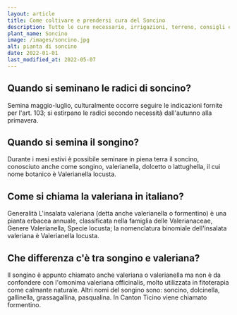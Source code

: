 ```yaml
---
layout: article
title: Come coltivare e prendersi cura del Soncino
description: Tutte le cure necessarie, irrigazioni, terreno, consigli e molto altro sulla coltivazione del Soncino
plant_name: Soncino
image: /images/soncino.jpg
alt: pianta di soncino
date: 2022-01-01
last_modified_at: 2022-05-07
---
```


## Quando si seminano le radici di soncino?

Semina maggio-luglio, culturalmente occorre seguire le indicazioni fornite per l'art. 103; si estirpano le radici secondo necessità dall'autunno alla primavera.

## Quando si semina il songino?

Durante i mesi estivi è possibile seminare in piena terra il soncino, conosciuto anche come songino, valerianella, dolcetto o lattughella, il cui nome botanico è Valerianella locusta.

## Come si chiama la valeriana in italiano?

Generalità L'insalata valeriana (detta anche valerianella o formentino) è una pianta erbacea annuale, classificata nella famiglia delle Valerianaceae, Genere Valerianella, Specie locusta; la nomenclatura binomiale dell'insalata valeriana è Valerianella locusta.

## Che differenza c'è tra songino e valeriana?

Il songino è appunto chiamato anche valeriana o valerianella ma non è da confondere con l'omonima valeriana officinalis, molto utilizzata in fitoterapia come calmante naturale. Altri nomi del songino sono: soncino, dolcinella, gallinella, grassagallina, pasqualina. In Canton Ticino viene chiamato formentino.

